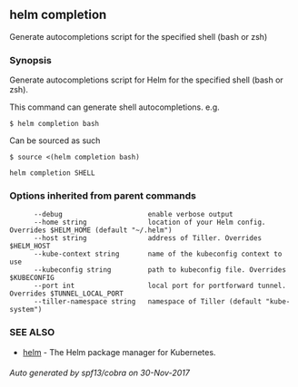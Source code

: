 ## helm completion

Generate autocompletions script for the specified shell (bash or zsh)

### Synopsis



Generate autocompletions script for Helm for the specified shell (bash or zsh).

This command can generate shell autocompletions. e.g.

	$ helm completion bash

Can be sourced as such

	$ source <(helm completion bash)


```
helm completion SHELL
```

### Options inherited from parent commands

```
      --debug                     enable verbose output
      --home string               location of your Helm config. Overrides $HELM_HOME (default "~/.helm")
      --host string               address of Tiller. Overrides $HELM_HOST
      --kube-context string       name of the kubeconfig context to use
      --kubeconfig string         path to kubeconfig file. Overrides $KUBECONFIG
      --port int                  local port for portforward tunnel. Overrides $TUNNEL_LOCAL_PORT
      --tiller-namespace string   namespace of Tiller (default "kube-system")
```

### SEE ALSO
* [helm](helm.md)	 - The Helm package manager for Kubernetes.

###### Auto generated by spf13/cobra on 30-Nov-2017
